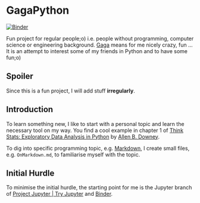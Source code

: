 # GagaPython

[![Binder](http://mybinder.org/badge_logo.svg)](https://mybinder.org/v2/gh/StarwolfDancingWithHisPack/GagaPython/GettingStarted?urlpath=tree/BeyondExcel/SimpleExample.ipynb)

Fun project for regular people;o) i.e. people without programming, computer science or engineering background. [Gaga](https://www.duden.de/rechtschreibung/gaga_nicht_recht_bei_Verstand) means for me nicely crazy, fun ... It is an attempt to interest some of my friends in Python and to have some fun;o)

## Spoiler
Since this is a fun project, I will add stuff **irregularly**.

## Introduction
To learn something new, I like to start with a personal topic and learn the necessary tool on my way. You find a cool example in chapter 1 of [Think Stats: Exploratory Data Analysis in Python](http://greenteapress.com/thinkstats2/html/thinkstats2002.html) by [Allen B. Downey](https://en.wikipedia.org/wiki/Allen_B._Downey).

To dig into specific programming topic, e.g. [Markdown](https://en.wikipedia.org/wiki/Markdown), I create small files, e.g. `OnMarkdown.md`, to familiarise myself with the topic. 

## Initial Hurdle
To minimise the initial hurdle, the starting point for me is the Jupyter branch of [Project Jupyter | Try Jupyter](https://jupyter.org/try) and [Binder](https://mybinder.org).
